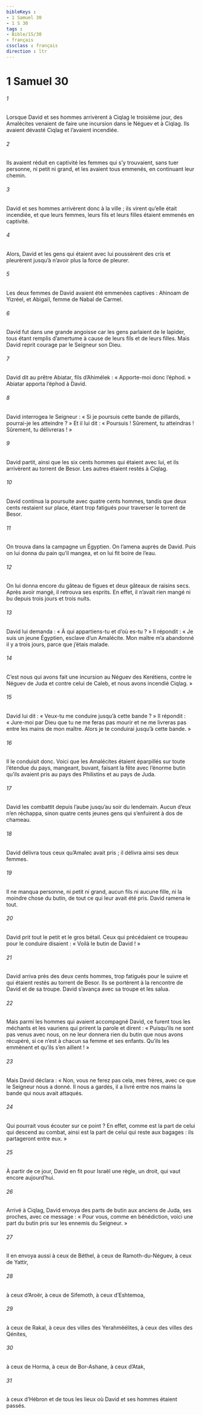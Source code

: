 ```yaml
---
bibleKeys : 
- 1 Samuel 30
- 1 S 30
tags : 
- Bible/1S/30
- français
cssclass : français
direction : ltr
---
```


# 1 Samuel 30

###### 1
Lorsque David et ses hommes arrivèrent à Ciqlag le troisième jour, des Amalécites venaient de faire une incursion dans le Néguev et à Ciqlag. Ils avaient dévasté Ciqlag et l’avaient incendiée.
###### 2
Ils avaient réduit en captivité les femmes qui s’y trouvaient, sans tuer personne, ni petit ni grand, et les avaient tous emmenés, en continuant leur chemin.
###### 3
David et ses hommes arrivèrent donc à la ville ; ils virent qu’elle était incendiée, et que leurs femmes, leurs fils et leurs filles étaient emmenés en captivité.
###### 4
Alors, David et les gens qui étaient avec lui poussèrent des cris et pleurèrent jusqu’à n’avoir plus la force de pleurer.
###### 5
Les deux femmes de David avaient été emmenées captives : Ahinoam de Yizréel, et Abigaïl, femme de Nabal de Carmel.
###### 6
David fut dans une grande angoisse car les gens parlaient de le lapider, tous étant remplis d’amertume à cause de leurs fils et de leurs filles. Mais David reprit courage par le Seigneur son Dieu.
###### 7
David dit au prêtre Abiatar, fils d’Ahimélek : « Apporte-moi donc l’éphod. » Abiatar apporta l’éphod à David.
###### 8
David interrogea le Seigneur : « Si je poursuis cette bande de pillards, pourrai-je les atteindre ? » Et il lui dit : « Poursuis ! Sûrement, tu atteindras ! Sûrement, tu délivreras ! »
###### 9
David partit, ainsi que les six cents hommes qui étaient avec lui, et ils arrivèrent au torrent de Besor. Les autres étaient restés à Ciqlag.
###### 10
David continua la poursuite avec quatre cents hommes, tandis que deux cents restaient sur place, étant trop fatigués pour traverser le torrent de Besor.
###### 11
On trouva dans la campagne un Égyptien. On l’amena auprès de David. Puis on lui donna du pain qu’il mangea, et on lui fit boire de l’eau.
###### 12
On lui donna encore du gâteau de figues et deux gâteaux de raisins secs. Après avoir mangé, il retrouva ses esprits. En effet, il n’avait rien mangé ni bu depuis trois jours et trois nuits.
###### 13
David lui demanda : « À qui appartiens-tu et d’où es-tu ? » Il répondit : « Je suis un jeune Égyptien, esclave d’un Amalécite. Mon maître m’a abandonné il y a trois jours, parce que j’étais malade.
###### 14
C’est nous qui avons fait une incursion au Néguev des Kerétiens, contre le Néguev de Juda et contre celui de Caleb, et nous avons incendié Ciqlag. »
###### 15
David lui dit : « Veux-tu me conduire jusqu’à cette bande ? » Il répondit : « Jure-moi par Dieu que tu ne me feras pas mourir et ne me livreras pas entre les mains de mon maître. Alors je te conduirai jusqu’à cette bande. »
###### 16
Il le conduisit donc. Voici que les Amalécites étaient éparpillés sur toute l’étendue du pays, mangeant, buvant, faisant la fête avec l’énorme butin qu’ils avaient pris au pays des Philistins et au pays de Juda.
###### 17
David les combattit depuis l’aube jusqu’au soir du lendemain. Aucun d’eux n’en réchappa, sinon quatre cents jeunes gens qui s’enfuirent à dos de chameau.
###### 18
David délivra tous ceux qu’Amalec avait pris ; il délivra ainsi ses deux femmes.
###### 19
Il ne manqua personne, ni petit ni grand, aucun fils ni aucune fille, ni la moindre chose du butin, de tout ce qui leur avait été pris. David ramena le tout.
###### 20
David prit tout le petit et le gros bétail. Ceux qui précédaient ce troupeau pour le conduire disaient : « Voilà le butin de David ! »
###### 21
David arriva près des deux cents hommes, trop fatigués pour le suivre et qui étaient restés au torrent de Besor. Ils se portèrent à la rencontre de David et de sa troupe. David s’avança avec sa troupe et les salua.
###### 22
Mais parmi les hommes qui avaient accompagné David, ce furent tous les méchants et les vauriens qui prirent la parole et dirent : « Puisqu’ils ne sont pas venus avec nous, on ne leur donnera rien du butin que nous avons récupéré, si ce n’est à chacun sa femme et ses enfants. Qu’ils les emmènent et qu’ils s’en aillent ! »
###### 23
Mais David déclara : « Non, vous ne ferez pas cela, mes frères, avec ce que le Seigneur nous a donné. Il nous a gardés, il a livré entre nos mains la bande qui nous avait attaqués.
###### 24
Qui pourrait vous écouter sur ce point ? En effet, comme est la part de celui qui descend au combat, ainsi est la part de celui qui reste aux bagages : ils partageront entre eux. »
###### 25
À partir de ce jour, David en fit pour Israël une règle, un droit, qui vaut encore aujourd’hui.
###### 26
Arrivé à Ciqlag, David envoya des parts de butin aux anciens de Juda, ses proches, avec ce message : « Pour vous, comme en bénédiction, voici une part du butin pris sur les ennemis du Seigneur. »
###### 27
Il en envoya aussi à ceux de Béthel, à ceux de Ramoth-du-Néguev, à ceux de Yattir,
###### 28
à ceux d’Aroër, à ceux de Sifemoth, à ceux d’Eshtemoa,
###### 29
à ceux de Rakal, à ceux des villes des Yerahmëélites, à ceux des villes des Qénites,
###### 30
à ceux de Horma, à ceux de Bor-Ashane, à ceux d’Atak,
###### 31
à ceux d’Hébron et de tous les lieux où David et ses hommes étaient passés.
